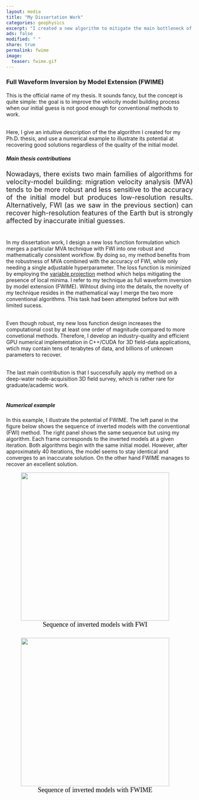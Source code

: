 ```yaml
---
layout: media
title: "My Dissertation Work"
categories: geophysics
excerpt: "I created a new algorithm to mitigate the main bottleneck of seismic imaging. I call it FWIME"
ads: false
modified: " "
share: true
permalink: fwime
image:
  teaser: fwime.gif
---
```


<style>
.left, .right {
  display: inline-block;
}
</style>


<h3>Full Waveform Inversion by Model Extension (FWIME)</h3>
<p style="text-align:justify; font-size: 18px">

This is the official name of my thesis. It sounds fancy, but the concept is quite simple: the goal is to improve the velocity model building process when our initial guess is not good enough for conventional methods to work.<br/><br/>

Here, I give an intuitive description of the the algorithm I created for my Ph.D. thesis, and use a numerical example to illustrate its potential at recovering good solutions regardless of the quality of the initial model.
</p>

<h5>Main thesis contributions</h5>

<p style="text-align:justify; font-size: 18px">
Nowadays, there exists two main families of algorithms for velocity-model building: migration velocity analysis (MVA) tends to be more robust and less sensitive to the accuracy of the initial model but produces low-resolution results. Alternatively, FWI (as we saw in the previous section) can recover high-resolution features of the Earth but is strongly affected by inaccurate initial guesses.<br/><br/>

In my dissertation work, I design a new loss function formulation which merges a particular MVA technique with FWI into one robust and mathematically consistent workflow. By doing so, my method benefits from the robustness of MVA combined with the accuracy of FWI, while only needing a single adjustable hyperparameter. The loss function is minimized by employing the <a href="https://iopscience.iop.org/article/10.1088/0266-5611/19/2/201/meta" target="_blank">variable projection</a> method which helps mitigating the presence of local minima. I refer to my technique as full waveform inversion by model extension (FWIME). Wihtout diving into the details, the novelty of my technique resides in the mathematical way I merge the two more conventional algorithms. This task had been attempted before but with limited sucess.<br/><br/>

Even though robust, my new loss function design increases the computational cost by at least one order of magnitude compared to more convetional methods. Therefore, I develop an industry-quality and efficient GPU numerical implementation in C++/CUDA for 3D field-data applications, wtich may contain tens of terabytes of data, and billions of unknown parameters to recover. <br/><br/>

The last main contribution is that I successfully apply my method on a deep-water node-acquisition 3D field survey, which is rather rare for graduate/academic work. <br/><br/>

<h5>Numerical example</h5>
In this example, I illustrate the potential of FWIME. The left panel in the figure below shows the sequence of inverted models with the conventional (FWI) method. The right panel shows the same sequence but using my algorithm. Each frame corresponds to the inverted models at a given iteration. Both algorithms begin with the same initial model. However, after approximately 40 iterations, the model seems to stay identical and converges to an inaccurate solution. On the other hand FWIME manages to recover an excellent solution.

<figure class="left">
  <img class="top" src="/images/bp_fwi_new.gif" width="400"/>
  <figcaption style="height: 1.0em; text-align:center; font-size: 18px; font-family: Calibri; color: black; margin-left: 0px">Sequence of inverted models with FWI</figcaption>
</figure>

<figure class="right">
  <img class="average" src="/images/bp_fwime_new.gif" width="400"/>
  <figcaption style="height: 1.0em; text-align:center; font-size: 18px; font-family: Calibri; color: black; margin-left: 0px">Sequence of inverted models with FWIME</figcaption>
</figure>

<br/>
<br/>
<br/>
